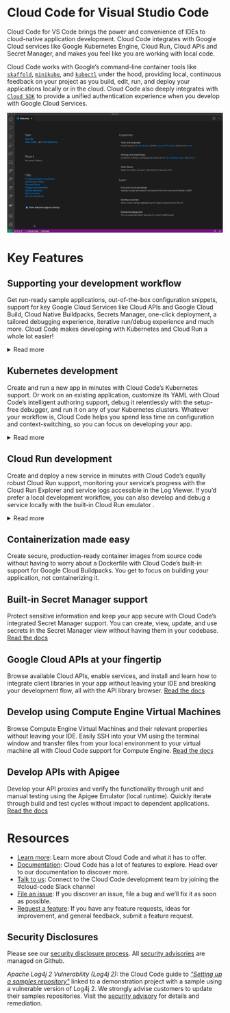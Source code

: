 # Cloud Code for Visual Studio Code

Cloud Code for VS Code brings the power and convenience of IDEs to cloud-native application development. Cloud Code integrates with Google Cloud services like Google
Kubernetes Engine, Cloud Run, Cloud APIs and Secret Manager, and makes you feel like you are working with local code.

Cloud Code works with Google’s command-line container tools like [`skaffold`](https://skaffold.dev/), [`minikube`](https://minikube.sigs.k8s.io/docs/), and
[`kubectl`](https://kubernetes.io/docs/tasks/tools/install-kubectl/) under the hood, providing local, continuous feedback on your project as you build, edit, run,
and deploy your applications locally or in the cloud. Cloud Code also deeply integrates with [`Cloud SDK`](https://cloud.google.com/sdk) to provide a
unified authentication experience when you develop with Google Cloud Services.

![E2E workflow](https://github.com/GoogleCloudPlatform/cloud-code-vscode/raw/master/images/cloud-code-quick-deploy.gif)

# Key Features

## Supporting your development workflow

Get run-ready sample applications, out-of-the-box configuration snippets, support for key Google Cloud Services like Cloud APIs and Google Cloud Build,
Cloud Native Buildpacks, Secrets Manager, one-click deployment, a tailored debugging experience, iterative run/debug experience and much more. Cloud Code makes
developing with Kubernetes and Cloud Run a whole lot easier!

<details>
  <summary>Read more</summary>

### Highlights

- Pick your preferred language with Cloud Code’s support for Go, Java, Node.js, Python, and .NET Core app development.
- Get straight to developing with Cloud Code’s simplified authentication workflow that uses your Google Cloud credentials.
- Monitor your app with streaming logs and customize the output with additional filters to produce results that are meaningful to you.

</details>

## Kubernetes development

Create and run a new app in minutes with Cloud Code’s Kubernetes support. Or work on an existing application, customize its YAML with Cloud Code’s intelligent
authoring support, debug it relentlessly with the setup-free debugger, and run it on any of your Kubernetes clusters. Whatever your workflow is, Cloud Code helps
you spend less time on configuration and context-switching, so you can focus on developing your app.

<details>
  <summary>Read more</summary>

### Highlights

- Get started with built-in ready-to-run starter Kubernetes apps for your favorite languages and frameworks.
    [Read the docs](https://cloud.google.com/code/docs/vscode/creating-an-application)
- Maintain an efficient development workflow with Cloud Code’s rapid edit, package, and deploy to cluster loop; see your edits reflected in your app in real-time!
    [Read the docs](https://cloud.google.com/code/docs/vscode/running-an-application)
- Browse and manage your  Kubernetes resources from within your IDE with the Kubernetes Explorer. Just right-click and select an available action for your resource,
    no complex CLI commands necessary. [Read the docs](https://cloud.google.com/code/docs/vscode/using-the-kubernetes-explorer)
- Create a remote Kubernetes cluster with Google Kubernetes Engine, EKS, or AKS, or work with a local cluster, either the integrated minikube cluster or a Docker
    Desktop local cluster, to run your app. [Read the docs](https://cloud.google.com/code/docs/vscode/adding-a-cluster)
- Set breakpoints, inspect variables, and perform other debugging tasks with integrated debugging support and without having to manually set up configuration.
    [Read the docs](https://cloud.google.com/code/docs/vscode/debug)
- Make easy work of setting up and customizing Kubernetes configuration files with Cloud Code’s YAML authoring assistance with out-of-the-box solutions for common
    schema, support for Custom Resources (CRDs) like Istio and Knative, smart completions, syntax coloring, documentation on hover, and linting support.
    [Read the docs](https://cloud.google.com/code/docs/vscode/yaml-editing)

</details>

## Cloud Run development

Create and deploy a new service in minutes with Cloud Code’s equally robust Cloud Run support, monitoring your service’s progress with the Cloud Run Explorer and service
logs accessible in the Log Viewer. If you’d prefer a local development workflow, you can also develop and debug a service locally with the built-in Cloud Run emulator .

<details>
  <summary>Read more</summary>

### Highlights

- Deploy a service to Cloud Run, customizing your deployment platform and build settings along the way, from within your IDE.
    [Read the docs](https://cloud.google.com/code/docs/vscode/deploying-a-cloud-run-app)
- Locally debug your service via the Cloud Run emulator and perform tasks you normally do when debugging local code as you develop your app. With Cloud Code’s fast
    iterative development, you can automatically redeploy changes to the emulator as you make them.
    [Read the docs](https://cloud.google.com/code/docs/vscode/debugging-a-cloud-run-app)
- Monitor the status of your Cloud Run services as well as their revisions and essential properties with the Cloud Run Explorer.
    [Read the docs](https://cloud.google.com/code/docs/vscode/cloud-run-explorer)

</details>

## Containerization made easy

Create secure, production-ready container images from source code without having to worry about a Dockerfile with Cloud Code’s built-in support for
Google Cloud Buildpacks. You get to focus on building your application, not containerizing it.

## Built-in Secret Manager support

Protect sensitive information and keep your app secure with Cloud Code’s integrated Secret Manager support. You can create, view, update, and use secrets in the
Secret Manager view without having them in your codebase. [Read the docs](https://cloud.google.com/code/docs/vscode/secret-manager)

## Google Cloud APIs at your fingertip

Browse available Cloud APIs, enable services, and install and learn how to integrate client libraries in your app without leaving your IDE and breaking your development
flow, all with the API library browser. [Read the docs](https://cloud.google.com/code/docs/vscode/client-libraries)

## Develop using Compute Engine Virtual Machines

Browse Compute Engine Virtual Machines and their relevant properties without leaving your IDE.  Easily SSH into your VM using the terminal window and transfer files
from your local environment to your virtual machine all with Cloud Code support for Compute Engine. [Read the docs](https://cloud.google.com/code/docs/vscode/manage-vms)

## Develop APIs with Apigee

Develop your API proxies and verify the functionality through unit and manual testing using the Apigee Emulator (local runtime). Quickly iterate
through build and test cycles without impact to dependent applications.
[Read the docs](https://cloud.google.com/apigee/docs/api-platform/local-development/overview)

# Resources

- [Learn more](https://cloud.google.com/code): Learn more about Cloud Code and what it has to offer.
- [Documentation](https://cloud.google.com/code/docs/vscode): Cloud Code has a lot of features to explore. Head over to our documentation to discover more.
- [Talk to us](https://join.slack.com/t/googlecloud-community/shared_invite/zt-erdf4ity-8ZMUQ18DYV~5hkbZ~gCswg): Connect to the Cloud Code development team by joining
  the #cloud-code Slack channel
- [File an issue](https://github.com/GoogleCloudPlatform/cloud-code-vscode/issues/new?assignees=&labels=&template=bug_report.md&title=): If you discover an issue, file a
  bug and we’ll fix it as soon as possible.
- [Request a feature](https://github.com/GoogleCloudPlatform/cloud-code-vscode/issues/new?assignees=&labels=enhancement&template=feature_request.md&title=): If you have
  any feature requests, ideas for improvement, and general feedback, submit a feature request.

## Security Disclosures

Please see our [security disclosure process](SECURITY.md).  All [security advisories](https://github.com/GoogleCloudPlatform/cloud-code-vscode/security/advisories) are managed on Github.

*Apache Log4j 2 Vulnerability (Log4j 2):* the Cloud Code guide to [*"Setting up a samples repository"*](https://cloud.google.com/code/docs/vscode/set-up-sample-repo) linked to a demonstration project with a sample using a vulnerable version of Log4j 2. We strongly advise customers to update their samples repositories. Visit the [security advisory](https://github.com/GoogleCloudPlatform/cloud-code-vscode/security/advisories/GHSA-3ghm-xvvq-qqh6) for details and remediation.
